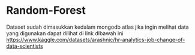 # Random-Forest

Dataset sudah dimasukkan kedalam mongodb atlas jika ingin melihat data yang digunakan dapat dilihat di link dibawah ini
https://www.kaggle.com/datasets/arashnic/hr-analytics-job-change-of-data-scientists
